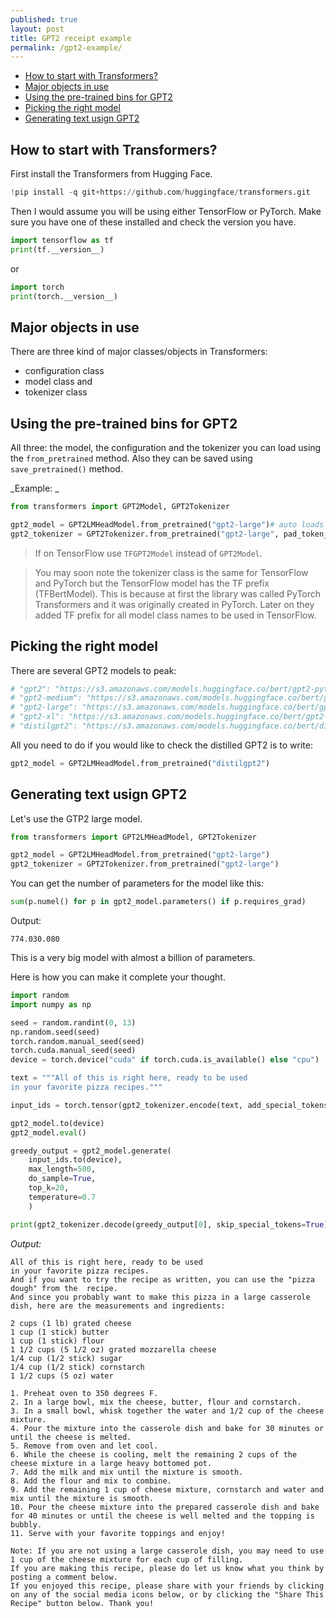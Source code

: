 ```yaml
---
published: true
layout: post
title: GPT2 receipt example
permalink: /gpt2-example/
---
```

- [How to start with Transformers?](#how-to-start-with-transformers)
- [Major objects in use](#major-objects-in-use)
- [Using the pre-trained bins for GPT2](#using-the-pre-trained-bins-for-gpt2)
- [Picking the right model](#picking-the-right-model)
- [Generating text usign GPT2](#generating-text-usign-gpt2)


## How to start with Transformers?

First install the Transformers from Hugging Face.

```python
!pip install -q git+https://github.com/huggingface/transformers.git
```

Then I would assume you will be using either TensorFlow or PyTorch. Make sure you have one of these installed and check the version you have.

```python
import tensorflow as tf
print(tf.__version__)
```
or 

```python
import torch
print(torch.__version__)
```


## Major objects in use

There are three kind of major classes/objects in Transformers:

* configuration class
* model class and
* tokenizer class

## Using the pre-trained bins for GPT2

All three: the model, the configuration and the tokenizer you can load using the `from_pretrained` method. Also they can be saved using `save_pretrained()` method.

_Example: _

```python
from transformers import GPT2Model, GPT2Tokenizer

gpt2_model = GPT2LMHeadModel.from_pretrained("gpt2-large")# auto loads the config
gpt2_tokenizer = GPT2Tokenizer.from_pretrained("gpt2-large", pad_token_id=tokenizer.eos_token_id)
```

> If on TensorFlow use `TFGPT2Model` instead of `GPT2Model`. 

> You may soon note the tokenizer class is the same for TensorFlow and PyTorch but the TensorFlow model has the TF prefix (TFBertModel). This is because at first the library was called PyTorch Transformers and it was originally created in PyTorch. Later on they added TF prefix for all model class names to be used in TensorFlow.

## Picking the right model

There are several GPT2 models to peak:
```python
# "gpt2": "https://s3.amazonaws.com/models.huggingface.co/bert/gpt2-pytorch_model.bin"
# "gpt2-medium": "https://s3.amazonaws.com/models.huggingface.co/bert/gpt2-medium-pytorch_model.bin"
# "gpt2-large": "https://s3.amazonaws.com/models.huggingface.co/bert/gpt2-large-pytorch_model.bin"
# "gpt2-xl": "https://s3.amazonaws.com/models.huggingface.co/bert/gpt2-xl-pytorch_model.bin"
# "distilgpt2": "https://s3.amazonaws.com/models.huggingface.co/bert/distilgpt2-pytorch_model.bin"
```

All you need to do if you would like to check the distilled GPT2 is to write:

```python
gpt2_model = GPT2LMHeadModel.from_pretrained("distilgpt2")
```

## Generating text usign GPT2

Let's use the GTP2 large model.

```python
from transformers import GPT2LMHeadModel, GPT2Tokenizer

gpt2_model = GPT2LMHeadModel.from_pretrained("gpt2-large")
gpt2_tokenizer = GPT2Tokenizer.from_pretrained("gpt2-large")
```

You can get the number of parameters for the model like this:

```python
sum(p.numel() for p in gpt2_model.parameters() if p.requires_grad)
```

Output:
```
774.030.080
```
This is a very big model with almost a billion of parameters.

Here is how you can make it complete your thought.

```python
import random
import numpy as np

seed = random.randint(0, 13)
np.random.seed(seed)
torch.random.manual_seed(seed)
torch.cuda.manual_seed(seed)
device = torch.device("cuda" if torch.cuda.is_available() else "cpu")

text = """All of this is right here, ready to be used
in your favorite pizza recipes."""

input_ids = torch.tensor(gpt2_tokenizer.encode(text, add_special_tokens=True)).unsqueeze(0) # bs=1

gpt2_model.to(device)
gpt2_model.eval()

greedy_output = gpt2_model.generate(
    input_ids.to(device), 
    max_length=500,
    do_sample=True, 
    top_k=20,
    temperature=0.7
    )

print(gpt2_tokenizer.decode(greedy_output[0], skip_special_tokens=True))
```

_Output:_
```
All of this is right here, ready to be used
in your favorite pizza recipes.
And if you want to try the recipe as written, you can use the "pizza dough" from the  recipe.
And since you probably want to make this pizza in a large casserole dish, here are the measurements and ingredients:

2 cups (1 lb) grated cheese
1 cup (1 stick) butter
1 cup (1 stick) flour
1 1/2 cups (5 1/2 oz) grated mozzarella cheese
1/4 cup (1/2 stick) sugar
1/4 cup (1/2 stick) cornstarch
1 1/2 cups (5 oz) water

1. Preheat oven to 350 degrees F.
2. In a large bowl, mix the cheese, butter, flour and cornstarch.
3. In a small bowl, whisk together the water and 1/2 cup of the cheese mixture.
4. Pour the mixture into the casserole dish and bake for 30 minutes or until the cheese is melted.
5. Remove from oven and let cool.
6. While the cheese is cooling, melt the remaining 2 cups of the cheese mixture in a large heavy bottomed pot.
7. Add the milk and mix until the mixture is smooth.
8. Add the flour and mix to combine.
9. Add the remaining 1 cup of cheese mixture, cornstarch and water and mix until the mixture is smooth.
10. Pour the cheese mixture into the prepared casserole dish and bake for 40 minutes or until the cheese is well melted and the topping is bubbly.
11. Serve with your favorite toppings and enjoy!

Note: If you are not using a large casserole dish, you may need to use 1 cup of the cheese mixture for each cup of filling.
If you are making this recipe, please do let us know what you think by posting a comment below.
If you enjoyed this recipe, please share with your friends by clicking on any of the social media icons below, or by clicking the "Share This Recipe" button below. Thank you!
```



